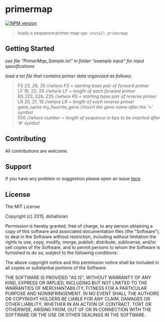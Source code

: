# primermap

[![NPM version](http://img.shields.io/npm/v/primermap.svg)](https://www.npmjs.org/package/primermap) 

> loads a sequence:primer map `npm install primermap`

## Getting Started
*see file "PrimerMap_Sample.txt" in folder "example input" for input specifications*

*load a txt file that contains primer data organized as follows:*

>FS 23, 28, 35 _//where FS = starting base pair of forward primer_  
>LF 19, 22, 20 _//where LF = length of each forward primer_  
>RS 223, 228, 235 _//where RS = starting base pair of reverse primer_  
>LR 20, 21, 19 _//where LR = length of each reverse primer_  
>gene_name my_favorite_gene _//insert the gene name after the '>' symbol_  
>500 _//where number = length of sequence in bps to be inserted after '#' symbol_


## Contributing

All contributions are welcome.

## Support

If you have any problem or suggestion please open an issue [here](https://github.com/dohalloran/primermap/issues).

## License 

The MIT License

Copyright (c) 2015, dohalloran

Permission is hereby granted, free of charge, to any person
obtaining a copy of this software and associated documentation
files (the "Software"), to deal in the Software without
restriction, including without limitation the rights to use,
copy, modify, merge, publish, distribute, sublicense, and/or sell
copies of the Software, and to permit persons to whom the
Software is furnished to do so, subject to the following
conditions:

The above copyright notice and this permission notice shall be
included in all copies or substantial portions of the Software.

THE SOFTWARE IS PROVIDED "AS IS", WITHOUT WARRANTY OF ANY KIND,
EXPRESS OR IMPLIED, INCLUDING BUT NOT LIMITED TO THE WARRANTIES
OF MERCHANTABILITY, FITNESS FOR A PARTICULAR PURPOSE AND
NONINFRINGEMENT. IN NO EVENT SHALL THE AUTHORS OR COPYRIGHT
HOLDERS BE LIABLE FOR ANY CLAIM, DAMAGES OR OTHER LIABILITY,
WHETHER IN AN ACTION OF CONTRACT, TORT OR OTHERWISE, ARISING
FROM, OUT OF OR IN CONNECTION WITH THE SOFTWARE OR THE USE OR
OTHER DEALINGS IN THE SOFTWARE.
